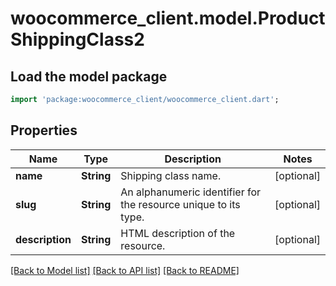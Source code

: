# woocommerce_client.model.ProductShippingClass2

## Load the model package
```dart
import 'package:woocommerce_client/woocommerce_client.dart';
```

## Properties
Name | Type | Description | Notes
------------ | ------------- | ------------- | -------------
**name** | **String** | Shipping class name. | [optional] 
**slug** | **String** | An alphanumeric identifier for the resource unique to its type. | [optional] 
**description** | **String** | HTML description of the resource. | [optional] 

[[Back to Model list]](../README.md#documentation-for-models) [[Back to API list]](../README.md#documentation-for-api-endpoints) [[Back to README]](../README.md)


